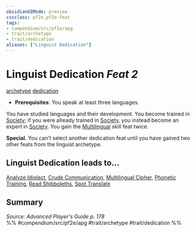 ```yaml
---
obsidianUIMode: preview
cssclass: pf2e,pf2e-feat
tags:
- compendium/src/pf2e/apg
- trait/archetype
- trait/dedication
aliases: ["Linguist Dedication"]
---
```

# Linguist Dedication  *Feat 2*  
[archetype](archetype.md "Archetype Feat Trait")  [dedication](dedication.md "Dedication Feat Trait")  

- **Prerequisites**: You speak at least three languages.

You have studied languages and their development. You become trained in [Society](skills.md#Society); if you were already trained in [Society](skills.md#Society), you instead become an expert in [Society](skills.md#Society). You gain the [Multilingual](multilingual.md) skill feat twice.

**Special.** You can't select another dedication feat until you have gained two other feats from the linguist archetype.

## Linguist Dedication leads to...

[Analyze Idiolect](analyze-idiolect-apg.md), [Crude Communication](crude-communication-apg.md), [Multilingual Cipher](multilingual-cipher-apg.md), [Phonetic Training](phonetic-training-apg.md), [Read Shibboleths](read-shibboleths-apg.md), [Spot Translate](spot-translate-apg.md)

## Summary

*Source: Advanced Player's Guide p. 178*  
%% #compendium/src/pf2e/apg #trait/archetype #trait/dedication %%